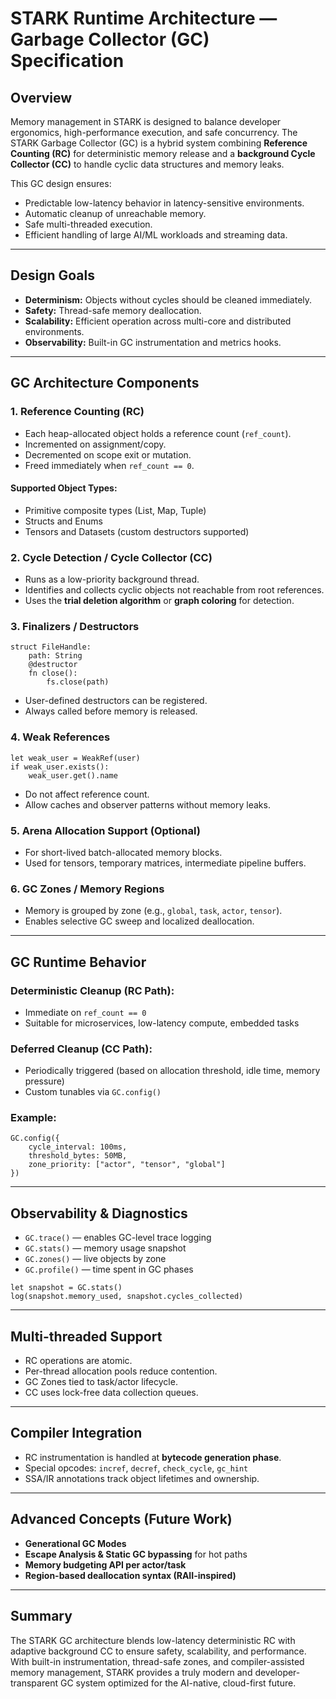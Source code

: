 # STARK Runtime Architecture — Garbage Collector (GC) Specification

## Overview
Memory management in STARK is designed to balance developer ergonomics, high-performance execution, and safe concurrency. The STARK Garbage Collector (GC) is a hybrid system combining **Reference Counting (RC)** for deterministic memory release and a **background Cycle Collector (CC)** to handle cyclic data structures and memory leaks.

This GC design ensures:
- Predictable low-latency behavior in latency-sensitive environments.
- Automatic cleanup of unreachable memory.
- Safe multi-threaded execution.
- Efficient handling of large AI/ML workloads and streaming data.

---

## Design Goals
- **Determinism:** Objects without cycles should be cleaned immediately.
- **Safety:** Thread-safe memory deallocation.
- **Scalability:** Efficient operation across multi-core and distributed environments.
- **Observability:** Built-in GC instrumentation and metrics hooks.

---

## GC Architecture Components

### 1. **Reference Counting (RC)**
- Each heap-allocated object holds a reference count (`ref_count`).
- Incremented on assignment/copy.
- Decremented on scope exit or mutation.
- Freed immediately when `ref_count == 0`.

#### Supported Object Types:
- Primitive composite types (List, Map, Tuple)
- Structs and Enums
- Tensors and Datasets (custom destructors supported)

### 2. **Cycle Detection / Cycle Collector (CC)**
- Runs as a low-priority background thread.
- Identifies and collects cyclic objects not reachable from root references.
- Uses the **trial deletion algorithm** or **graph coloring** for detection.

### 3. **Finalizers / Destructors**
```stark
struct FileHandle:
    path: String
    @destructor
    fn close():
        fs.close(path)
```
- User-defined destructors can be registered.
- Always called before memory is released.

### 4. **Weak References**
```stark
let weak_user = WeakRef(user)
if weak_user.exists():
    weak_user.get().name
```
- Do not affect reference count.
- Allow caches and observer patterns without memory leaks.

### 5. **Arena Allocation Support (Optional)**
- For short-lived batch-allocated memory blocks.
- Used for tensors, temporary matrices, intermediate pipeline buffers.

### 6. **GC Zones / Memory Regions**
- Memory is grouped by zone (e.g., `global`, `task`, `actor`, `tensor`).
- Enables selective GC sweep and localized deallocation.

---

## GC Runtime Behavior
### Deterministic Cleanup (RC Path):
- Immediate on `ref_count == 0`
- Suitable for microservices, low-latency compute, embedded tasks

### Deferred Cleanup (CC Path):
- Periodically triggered (based on allocation threshold, idle time, memory pressure)
- Custom tunables via `GC.config()`

### Example:
```stark
GC.config({
    cycle_interval: 100ms,
    threshold_bytes: 50MB,
    zone_priority: ["actor", "tensor", "global"]
})
```

---

## Observability & Diagnostics
- `GC.trace()` — enables GC-level trace logging
- `GC.stats()` — memory usage snapshot
- `GC.zones()` — live objects by zone
- `GC.profile()` — time spent in GC phases

```stark
let snapshot = GC.stats()
log(snapshot.memory_used, snapshot.cycles_collected)
```

---

## Multi-threaded Support
- RC operations are atomic.
- Per-thread allocation pools reduce contention.
- GC Zones tied to task/actor lifecycle.
- CC uses lock-free data collection queues.

---

## Compiler Integration
- RC instrumentation is handled at **bytecode generation phase**.
- Special opcodes: `incref`, `decref`, `check_cycle`, `gc_hint`
- SSA/IR annotations track object lifetimes and ownership.

---

## Advanced Concepts (Future Work)
- **Generational GC Modes**
- **Escape Analysis & Static GC bypassing** for hot paths
- **Memory budgeting API per actor/task**
- **Region-based deallocation syntax (RAII-inspired)**

---

## Summary
The STARK GC architecture blends low-latency deterministic RC with adaptive background CC to ensure safety, scalability, and performance. With built-in instrumentation, thread-safe zones, and compiler-assisted memory management, STARK provides a truly modern and developer-transparent GC system optimized for the AI-native, cloud-first future.